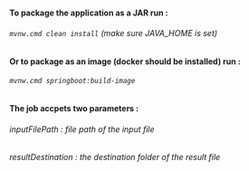 #### To package the application as a JAR run :
 ###### ``` mvnw.cmd clean install ```  (make sure JAVA_HOME is set)

#### Or to package as an image  (docker should be installed) run : 
 ###### ``` mvnw.cmd springboot:build-image ```

#### The job accpets two parameters : 
 ###### inputFilePath : file path of the input file 
 ###### resultDestination : the destination folder of the result file
